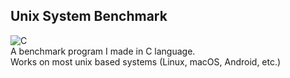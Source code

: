 ## Unix System Benchmark

<img alt="C" src="https://img.shields.io/badge/c-%2300599C.svg?&style=for-the-badge&logo=lang&logoColor=white"/>

<br>
A benchmark program I made in C language.
<br>
Works on most unix based systems (Linux, macOS, Android, etc.)